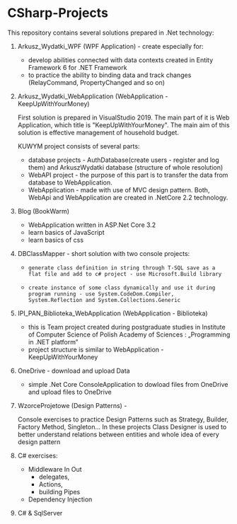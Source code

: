 # CSharp-Projects

This repository contains several solutions prepared in .Net technology:

 1. Arkusz_Wydatki_WPF
      (WPF Application) - create especially for:
 
      *    develop abilities connected with data contexts created in Entity Framework 6 for .NET Framework
      *    to practice the ability to binding data and track changes (RelayCommand, PropertyChanged and so on)

2. Arkusz_Wydatki_WebApplication
      (WebApplication - KeepUpWithYourMoney)

      First solution is prepared in VisualStudio 2019. 
      The main part of it is Web Application, which title is "KeepUpWithYourMoney". 
      The main aim of this solution is effective management of household budget. 

      KUWYM project consists of several parts:
      *    database projects - AuthDatabase(create users - register and log them) and ArkuszWydatki database (structure of                 whole resolution) 
      *    WebAPI project - the purpose of this part is to transfer the data from database to WebApplication. 
      *    WebApplication - made with use of MVC design pattern.
         Both, WebApi and WebApplication are created in .NetCore 2.2 technology.
         
3. Blog 
      (BookWarm)
      *    WebApplication written in ASP.Net Core 3.2
      *    learn basics of JavaScript
      *    learn basics of css  
     
4. DBClassMapper - short solution with two console projects:
      *     generate class definition in string through T-SQL save as a flat file and add to c# project - use Microsoft.Build library
      *     create instance of some class dynamically and use it during program running - use System.CodeDom.Compiler, System.Reflection and System.Collections.Generic
      
5. IPI_PAN_Biblioteka_WebApplication
      (WebApplication - Biblioteka)
      
      *    this is Team project created during postgraduate studies in Institute of Computer Science of Polish Academy of                 Sciences : „Programming in .NET platform” 
      *    project structure is similar to WebApplication - KeepUpWithYourMoney
      
6. OneDrive - download and upload Data
 
      *   simple .Net Core ConsoleApplication to dowload files from OneDrive and upload files to OneDrive
 
7. WzorceProjetowe 
      (Design Patterns) - 

      Console exercises to practice Design Patterns such as Strategy, Builder, Factory Method, Singleton...
      In these projects Class Designer is used to better understand relations between entities and whole idea of every design pattern
 8. C# exercises:
      * Middleware In Out 
           * delegates, 
           * Actions, 
           * building Pipes
      * Dependency Injection
 9. C# & SqlServer
